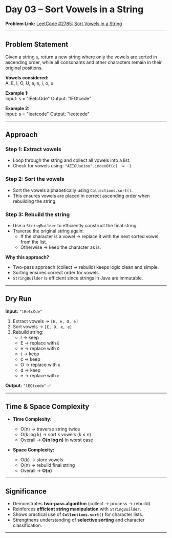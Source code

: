 # Day 03 – Sort Vowels in a String  

**Problem Link:** [LeetCode #2785: Sort Vowels in a String](https://leetcode.com/problems/sort-vowels-in-a-string/)  

---

## Problem Statement  
Given a string `s`, return a new string where only the vowels are sorted in ascending order, while all consonants and other characters remain in their original positions.  

**Vowels considered:**  
A, E, I, O, U, a, e, i, o, u

**Example 1:**  
Input: s = "lEetcOde"
Output: "lEOtcede"

**Example 2:**  
Input: s = "leetcode"
Output: "leotcede"

---

## Approach  

### Step 1: Extract vowels  
- Loop through the string and collect all vowels into a list.  
- Check for vowels using: `"AEIOUaeiou".indexOf(c) != -1`  

### Step 2: Sort the vowels  
- Sort the vowels alphabetically using `Collections.sort()`.  
- This ensures vowels are placed in correct ascending order when rebuilding the string.  

### Step 3: Rebuild the string  
- Use a `StringBuilder` to efficiently construct the final string.  
- Traverse the original string again:  
  - If the character is a vowel → replace it with the next sorted vowel from the list.  
  - Otherwise → keep the character as is.  

**Why this approach?**  
- Two-pass approach (collect → rebuild) keeps logic clean and simple.  
- Sorting ensures correct order for vowels.  
- `StringBuilder` is efficient since strings in Java are immutable.  

---

## Dry Run  

**Input:** `"lEetcOde"`  

1. Extract vowels → `[E, e, O, e]`  
2. Sort vowels → `[E, O, e, e]`  
3. Rebuild string:  
   - l → keep  
   - E → replace with `E`  
   - e → replace with `O`  
   - t → keep  
   - c → keep  
   - O → replace with `e`  
   - d → keep  
   - e → replace with `e`  

**Output:** `"lEOtcede"` ✅  

---

## Time & Space Complexity  

- **Time Complexity:**  
  - O(n) → traverse string twice  
  - O(k log k) → sort k vowels (k ≤ n)  
  - Overall → **O(n log n)** in worst case  

- **Space Complexity:**  
  - O(k) → store vowels  
  - O(n) → rebuild final string  
  - Overall → **O(n)**  

---

## Significance  
- Demonstrates **two-pass algorithm** (collect → process → rebuild).  
- Reinforces **efficient string manipulation** with `StringBuilder`.  
- Shows practical use of **`Collections.sort()`** for character lists.  
- Strengthens understanding of **selective sorting** and character classification.  

---


